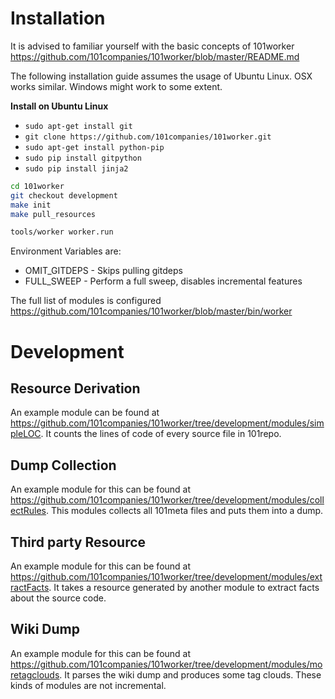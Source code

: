 # Installation

It is advised to familiar yourself with the basic concepts of 101worker
https://github.com/101companies/101worker/blob/master/README.md

The following installation guide assumes the usage of Ubuntu Linux.
OSX works similar.
Windows might work to some extent.

**Install on Ubuntu Linux**

* `sudo apt-get install git`
* `git clone https://github.com/101companies/101worker.git`
* `sudo apt-get install python-pip`
* `sudo pip install gitpython`
* `sudo pip install jinja2`

```bash
cd 101worker
git checkout development
make init
make pull_resources

tools/worker worker.run
```

Environment Variables are:

* OMIT_GITDEPS - Skips pulling gitdeps
* FULL_SWEEP - Perform a full sweep, disables incremental features

The full list of modules is configured
https://github.com/101companies/101worker/blob/master/bin/worker

# Development


## Resource Derivation

An example module can be found at https://github.com/101companies/101worker/tree/development/modules/simpleLOC.
It counts the lines of code of every source file in 101repo.

## Dump Collection

An example module for this can be found at https://github.com/101companies/101worker/tree/development/modules/collectRules. This modules collects all 101meta files and puts them into a dump.

## Third party Resource
An example module for this can be found at
https://github.com/101companies/101worker/tree/development/modules/extractFacts.
It takes a resource generated by another module to extract facts about the
source code.

## Wiki Dump
An example module for this can be found at
https://github.com/101companies/101worker/tree/development/modules/moretagclouds.
It parses the wiki dump and produces some tag clouds. These kinds of modules
are not incremental.
